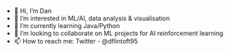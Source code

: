 - 👋 Hi, I’m Dan
- 👀 I’m interested in ML/AI, data analysis & visualisation
- 🌱 I’m currently learning Java/Python
- 💞️ I’m looking to collaborate on ML projects for AI reinforcement learning
- 📫 How to reach me: Twitter - @dflintoft95

<!---
DFlintoft/DFlintoft is a ✨ special ✨ repository because its `README.md` (this file) appears on your GitHub profile.
You can click the Preview link to take a look at your changes.
--->
